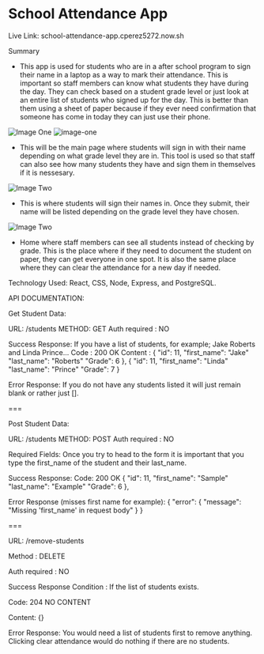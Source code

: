 # School Attendance App

Live Link: 
school-attendance-app.cperez5272.now.sh

Summary
- This app is used for students who are in a after school program to sign their name in a laptop as a way to mark their attendance. This is important so staff members can know what students they have during the day. They can check based on a student grade level or just look at an entire list of students who signed up for the day. This is better than them using a sheet of paper because if they ever need confirmation that someone has come in today they can just use their phone. 

![Image One](https://imgur.com/8OIJHNS)
<img src="attendance1.png" alt="image-one"> 

- This will be the main page where students will sign in with their name depending on what grade level they are in. This tool is used so that staff can also see how many students they have and sign them in themselves if it is nessesary. 

![Image Two](https://imgur.com/YWCpZIL)

- This is where students will sign their names in. Once they submit, their name will be listed depending on the grade level they have chosen. 

![Image Two](https://imgur.com/aXRkYEK)

- Home where staff members can see all students instead of checking by grade. This is the place where if they need to document the student on paper, they can get everyone in one spot. It is also the same place where they can clear the attendance for a new day if needed. 

Technology Used: React, CSS, Node, Express, and PostgreSQL.

API DOCUMENTATION: 

Get Student Data:

URL: /students
METHOD: GET
Auth required : NO

Success Response: If you have a list of students, for example; Jake Roberts and Linda Prince...
Code : 200 OK
Content :
 {
            "id": 11,
            "first_name": "Jake"
            "last_name": "Roberts"
            "Grade": 6
        },
 {
            "id": 11,
            "first_name": "Linda"
            "last_name": "Prince"
            "Grade": 7
        }

Error Response: If you do not have any students listed it will just remain blank or rather just [].

===

Post Student Data: 

URL: /students
METHOD: POST
Auth required : NO

Required Fields: Once you try to head to the form it is important that you type the first_name of the student and their last_name. 

Success Response: 
Code: 200 OK
 {
            "id": 11,
            "first_name": "Sample"
            "last_name": "Example"
            "Grade": 6
        },

Error Response (misses first name for example): 
{
    "error": {
        "message": "Missing 'first_name' in request body"
    }
}

===

URL: /remove-students

Method : DELETE

Auth required : NO

Success Response
Condition : If the list of students exists.

Code: 204 NO CONTENT

Content: {}

Error Response: You would need a list of students first to remove anything. Clicking clear attendance would do nothing if there are no students. 
